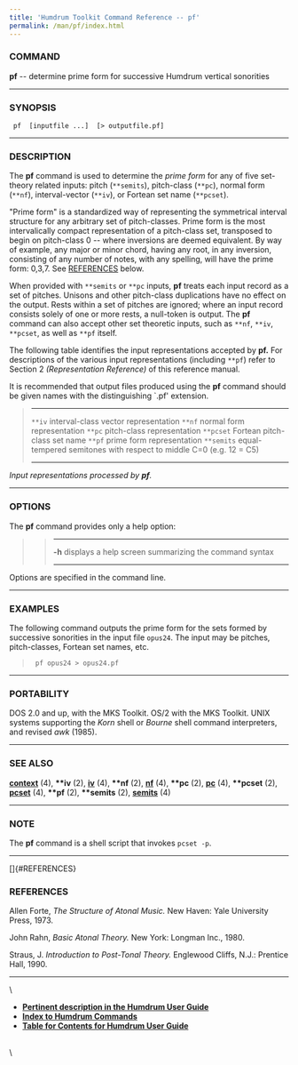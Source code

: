 ```yaml
---
title: 'Humdrum Toolkit Command Reference -- pf'
permalink: /man/pf/index.html
---
```



### COMMAND

**pf** -- determine prime form for successive Humdrum vertical
sonorities

------------------------------------------------------------------------

### SYNOPSIS

` pf  [inputfile ...]  [> outputfile.pf]`

------------------------------------------------------------------------

### DESCRIPTION

The **pf** command is used to determine the *prime form* for any of five
set-theory related inputs: pitch (`**semits`), pitch-class (`**pc`),
normal form (`**nf`), interval-vector (`**iv`), or Fortean set name
(`**pcset`).

\"Prime form\" is a standardized way of representing the symmetrical
interval structure for any arbitrary set of pitch-classes. Prime form is
the most intervalically compact representation of a pitch-class set,
transposed to begin on pitch-class 0 \-- where inversions are deemed
equivalent. By way of example, any major or minor chord, having any
root, in any inversion, consisting of any number of notes, with any
spelling, will have the prime form: 0,3,7. See [REFERENCES](#REFERENCES)
below.

When provided with `**semits` or `**pc` inputs, **pf** treats each input
record as a set of pitches. Unisons and other pitch-class duplications
have no effect on the output. Rests within a set of pitches are ignored;
where an input record consists solely of one or more rests, a null-token
is output. The **pf** command can also accept other set theoretic
inputs, such as `**nf`, `**iv`, `**pcset`, as well as `**pf` itself.

The following table identifies the input representations accepted by
**pf.** For descriptions of the various input representations (including
`**pf`) refer to Section 2 *(Representation Reference)* of this
reference manual.

It is recommended that output files produced using the **pf** command
should be given names with the distinguishing \`.pf\' extension.

>   ------------ --------------------------------------------------------------------
>   `**iv`       interval-class vector representation
>   `**nf`       normal form representation
>   `**pc`       pitch-class representation
>   `**pcset`    Fortean pitch-class set name
>   `**pf`       prime form representation
>   `**semits`   equal-tempered semitones with respect to middle C=0 (e.g. 12 = C5)
>   ------------ --------------------------------------------------------------------
>
*Input representations processed by **pf**.*

------------------------------------------------------------------------

### OPTIONS

The **pf** command provides only a help option:

> >   -------- -------------------------------------------------------
> >   **-h**   displays a help screen summarizing the command syntax
> >   -------- -------------------------------------------------------
> >
Options are specified in the command line.

------------------------------------------------------------------------

### EXAMPLES

The following command outputs the prime form for the sets formed by
successive sonorities in the input file `opus24`. The input may be
pitches, pitch-classes, Fortean set names, etc.

> ` pf opus24 > opus24.pf`

------------------------------------------------------------------------

### PORTABILITY

DOS 2.0 and up, with the MKS Toolkit. OS/2 with the MKS Toolkit. UNIX
systems supporting the *Korn* shell or *Bourne* shell command
interpreters, and revised *awk* (1985).

------------------------------------------------------------------------

### SEE ALSO

[**context**](context.html) (4), **\*\*iv** (2), [**iv**](iv.html) (4),
**\*\*nf** (2), [**nf**](nf.html) (4), **\*\*pc** (2), [**pc**](pc.html)
(4), **\*\*pcset** (2), [**pcset**](pcset.html) (4), **\*\*pf** (2),
**\*\*semits** (2), [**semits**](semits.html) (4)

------------------------------------------------------------------------

### NOTE

The **pf** command is a shell script that invokes `pcset -p`.

------------------------------------------------------------------------

[]{#REFERENCES}

### REFERENCES

Allen Forte, *The Structure of Atonal Music.* New Haven: Yale University
Press, 1973.

John Rahn, *Basic Atonal Theory.* New York: Longman Inc., 1980.

Straus, J. *Introduction to Post-Tonal Theory.* Englewood Cliffs, N.J.:
Prentice Hall, 1990.

------------------------------------------------------------------------

\

-   [**Pertinent description in the Humdrum User
    Guide**](../guide34.html#Prime_Form)
-   [**Index to Humdrum Commands**](../commands.toc.html)
-   [**Table for Contents for Humdrum User Guide**](../guide.toc.html)

\
\

